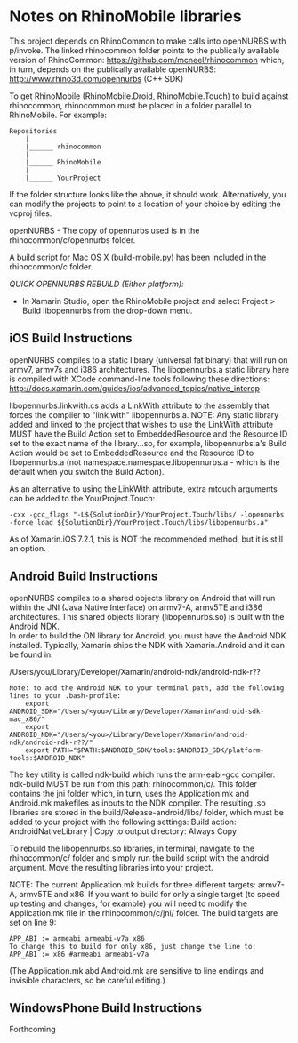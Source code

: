 Notes on RhinoMobile libraries
==============================
This project depends on RhinoCommon to make calls into openNURBS with p/invoke.  The linked rhinocommon folder points
to the publically available version of RhinoCommon: https://github.com/mcneel/rhinocommon
which, in turn, depends on the publically available openNURBS: http://www.rhino3d.com/opennurbs (C++ SDK)

To get RhinoMobile (RhinoMobile.Droid, RhinoMobile.Touch) to build against rhinocommon, 
rhinocommon must be placed in a folder parallel to RhinoMobile.  For example:

<pre><code>Repositories
    |
    |______ rhinocommon
    |
    |______ RhinoMobile
    |
    |______ YourProject
</code></pre>

If the folder structure looks like the above, it should work.  Alternatively, you can modify the projects to point
to a location of your choice by editing the vcproj files.

openNURBS - The copy of opennurbs used is in the rhinocommon/c/opennurbs folder.

A build script for Mac OS X (build-mobile.py) has been included in the rhinocommon/c folder.

_QUICK OPENNURBS REBUILD (Either platform):_
- In Xamarin Studio, open the RhinoMobile project and select Project > Build libopennurbs from the drop-down menu.

iOS Build Instructions
--------------------
openNURBS compiles to a static library (universal fat binary) that will run on armv7, armv7s and i386 architectures. 
The libopennurbs.a static library here is compiled with XCode command-line tools following these directions: 
http://docs.xamarin.com/guides/ios/advanced_topics/native_interop

libopennurbs.linkwith.cs adds a LinkWith attribute to the assembly that forces the compiler to "link with" 
libopennurbs.a.  NOTE: Any static library added and linked to the project that wishes to use the LinkWith attribute
MUST have the Build Action set to EmbeddedResource and the Resource ID set to the exact name of the library...so, for
example, libopennurbs.a's Build Action would be set to EmbeddedResource and the Resource ID to libopennurbs.a (not
namespace.namespace.libopennurbs.a - which is the default when you switch the Build Action).

As an alternative to using the LinkWith attribute, extra mtouch arguments can be added to the YourProject.Touch:
<pre><code>-cxx -gcc_flags "-L${SolutionDir}/YourProject.Touch/libs/ -lopennurbs -force_load ${SolutionDir}/YourProject.Touch/libs/libopennurbs.a" </code></pre>
As of Xamarin.iOS 7.2.1, this is NOT the recommended method, but it is still an option.

Android Build Instructions
--------------------
openNURBS compiles to a shared objects library on Android that will run within the JNI (Java Native Interface) on 
armv7-A, armv5TE and i386 architectures.  This shared objects library (libopennurbs.so) is built with the Android NDK.  
In order to build the ON library for Android, you must have the Android NDK installed.  Typically, Xamarin ships the 
NDK with Xamarin.Android and it can be found in:

/Users/you/Library/Developer/Xamarin/android-ndk/android-ndk-r??

	Note: to add the Android NDK to your terminal path, add the following lines to your .bash-profile:
		export ANDROID_SDK="/Users/<you>/Library/Developer/Xamarin/android-sdk-mac_x86/"
		export ANDROID_NDK="/Users/<you>/Library/Developer/Xamarin/android-ndk/android-ndk-r??/"
		export PATH="$PATH:$ANDROID_SDK/tools:$ANDROID_SDK/platform-tools:$ANDROID_NDK"

The key utility is called ndk-build which runs the arm-eabi-gcc compiler.  ndk-build MUST be run from this path:
rhinocommon/c/.  This folder contains the jni folder which, in turn, uses the Application.mk and Android.mk makefiles as inputs to
the NDK compiler.  The resulting .so libraries are stored in the build/Release-android/libs/ folder, which must be added to your
project with the following settings:
Build action: AndroidNativeLibrary | Copy to output directory: Always Copy

To rebuild the libopennurbs.so libraries, in terminal, navigate to the rhinocommon/c/ folder and simply run the build script
with the android argument.  Move the resulting libraries into your project.

NOTE: The current Application.mk builds for three different targets: armv7-A, armv5TE and x86.  If you want to build
for only a single target (to speed up testing and changes, for example) you will need to modify the Application.mk file
in the rhinocommon/c/jni/ folder.  The build targets are set on line 9:

<pre><code>APP_ABI := armeabi armeabi-v7a x86
To change this to build for only x86, just change the line to:
APP_ABI := x86 #armeabi armeabi-v7a </code></pre>

(The Application.mk abd Android.mk are sensitive to line endings and invisible characters, so be careful editing.)

WindowsPhone Build Instructions
--------------------
Forthcoming
